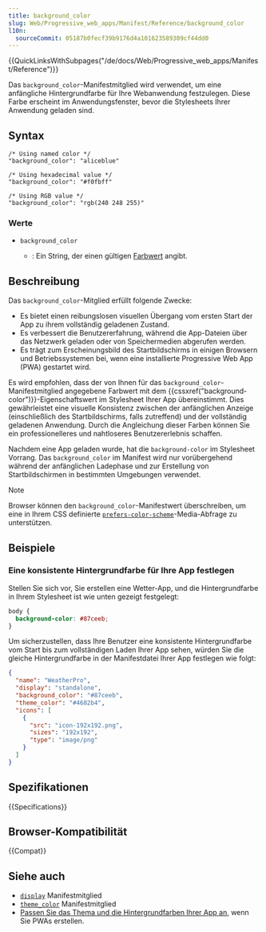 ```yaml
---
title: background_color
slug: Web/Progressive_web_apps/Manifest/Reference/background_color
l10n:
  sourceCommit: 05187b0fecf39b9176d4a101623589309cf44dd0
---
```


{{QuickLinksWithSubpages("/de/docs/Web/Progressive_web_apps/Manifest/Reference")}}

Das `background_color`-Manifestmitglied wird verwendet, um eine anfängliche Hintergrundfarbe für Ihre Webanwendung festzulegen. Diese Farbe erscheint im Anwendungsfenster, bevor die Stylesheets Ihrer Anwendung geladen sind.

## Syntax

```json-nolint
/* Using named color */
"background_color": "aliceblue"

/* Using hexadecimal value */
"background_color": "#f0fbff"

/* Using RGB value */
"background_color": "rgb(240 248 255)"
```

### Werte

- `background_color`

  - : Ein String, der einen gültigen [Farbwert](/de/docs/Web/CSS/color_value) angibt.

## Beschreibung

Das `background_color`-Mitglied erfüllt folgende Zwecke:

- Es bietet einen reibungslosen visuellen Übergang vom ersten Start der App zu ihrem vollständig geladenen Zustand.
- Es verbessert die Benutzererfahrung, während die App-Dateien über das Netzwerk geladen oder von Speichermedien abgerufen werden.
- Es trägt zum Erscheinungsbild des Startbildschirms in einigen Browsern und Betriebssystemen bei, wenn eine installierte Progressive Web App (PWA) gestartet wird.

Es wird empfohlen, dass der von Ihnen für das `background_color`-Manifestmitglied angegebene Farbwert mit dem {{cssxref("background-color")}}-Eigenschaftswert im Stylesheet Ihrer App übereinstimmt. Dies gewährleistet eine visuelle Konsistenz zwischen der anfänglichen Anzeige (einschließlich des Startbildschirms, falls zutreffend) und der vollständig geladenen Anwendung. Durch die Angleichung dieser Farben können Sie ein professionelleres und nahtloseres Benutzererlebnis schaffen.

Nachdem eine App geladen wurde, hat die `background-color` im Stylesheet Vorrang. Das `background_color` im Manifest wird nur vorübergehend während der anfänglichen Ladephase und zur Erstellung von Startbildschirmen in bestimmten Umgebungen verwendet.

> [!NOTE]
> Browser können den `background_color`-Manifestwert überschreiben, um eine in Ihrem CSS definierte [`prefers-color-scheme`](/de/docs/Web/CSS/@media/prefers-color-scheme)-Media-Abfrage zu unterstützen.

## Beispiele

### Eine konsistente Hintergrundfarbe für Ihre App festlegen

Stellen Sie sich vor, Sie erstellen eine Wetter-App, und die Hintergrundfarbe in Ihrem Stylesheet ist wie unten gezeigt festgelegt:

```css
body {
  background-color: #87ceeb;
}
```

Um sicherzustellen, dass Ihre Benutzer eine konsistente Hintergrundfarbe vom Start bis zum vollständigen Laden Ihrer App sehen, würden Sie die gleiche Hintergrundfarbe in der Manifestdatei Ihrer App festlegen wie folgt:

```json
{
  "name": "WeatherPro",
  "display": "standalone",
  "background_color": "#87ceeb",
  "theme_color": "#4682b4",
  "icons": [
    {
      "src": "icon-192x192.png",
      "sizes": "192x192",
      "type": "image/png"
    }
  ]
}
```

## Spezifikationen

{{Specifications}}

## Browser-Kompatibilität

{{Compat}}

## Siehe auch

- [`display`](/de/docs/Web/Progressive_web_apps/Manifest/Reference/display) Manifestmitglied
- [`theme_color`](/de/docs/Web/Progressive_web_apps/Manifest/Reference/theme_color) Manifestmitglied
- [Passen Sie das Thema und die Hintergrundfarben Ihrer App an](/de/docs/Web/Progressive_web_apps/How_to/Customize_your_app_colors), wenn Sie PWAs erstellen.
